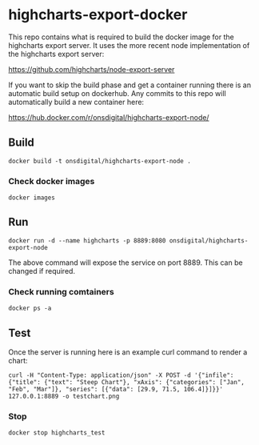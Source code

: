 # highcharts-export-docker

This repo contains what is required to build the docker image for the highcharts export server. It uses the more recent node implementation of the highcharts export server: 

https://github.com/highcharts/node-export-server

If you want to skip the build phase and get a container running there is an automatic build setup on dockerhub. Any commits to this repo will automatically build a new container here:

https://hub.docker.com/r/onsdigital/highcharts-export-node/

## Build

```
docker build -t onsdigital/highcharts-export-node . 
```
### Check docker images

```
docker images 
```

## Run

```
docker run -d --name highcharts -p 8889:8080 onsdigital/highcharts-export-node
```
The above command will expose the service on port 8889. This can be changed if required.


### Check running comtainers

```
docker ps -a
```

## Test

Once the server is running here is an example curl command to render a chart:
```
curl -H "Content-Type: application/json" -X POST -d '{"infile":{"title": {"text": "Steep Chart"}, "xAxis": {"categories": ["Jan", "Feb", "Mar"]}, "series": [{"data": [29.9, 71.5, 106.4]}]}}' 127.0.0.1:8889 -o testchart.png
```

### Stop 

```
docker stop highcharts_test
```
